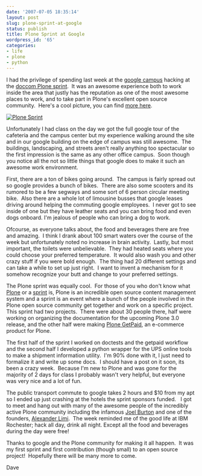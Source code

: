 ```yaml
---
date: '2007-07-05 18:35:14'
layout: post
slug: plone-sprint-at-google
status: publish
title: Plone Sprint at Google
wordpress_id: '65'
categories:
- life
- plone
- python
---
```


I had the privilege of spending last week at the [google campus](http://www.satellite-sightseer.com/id/1385/United_States/California/Mountain_View/Google_Campus) hacking at the [doccom Plone sprint](http://www.plonegetpaid.com/updates/archive/2007/05/09/additional-spots-available-at-doccom-sprint).  It was an awesome experience both to work inside the area that justly has the reputation as one of the most awesome places to work, and to take part in Plone's excellent open source community.  Here's a cool picture, you can find [more here](http://www.flickr.com/search/?q=doccom).



[![Plone Sprint](http://thingsilearned.files.wordpress.com/2007/07/696573071_8c00a5dd75.jpg)](http://thingsilearned.files.wordpress.com/2007/07/696573071_8c00a5dd75.jpg)



Unfortunately I had class on the day we got the full google tour of the cafeteria and the campus center but my experience walking around the site and in our google building on the edge of campus was still awesome.  The buildings, landscaping, and streets aren't really anything too spectacular so the first impression is the same as any other office campus.  Soon though you notice all the not so little things that google does to make it such an awesome work environment.

First, there are a ton of bikes going around.  The campus is fairly spread out so google provides a bunch of bikes.  There are also some scooters and its rumored to be a few segways and some sort of 6 person circular meeting bike.  Also there are a whole lot of limousine busses that google leases driving around helping the commuting google employees.  I never got to see inside of one but they have leather seats and you can bring food and even dogs onboard. I'm jealous of people who can bring a dog to work.

Ofcourse, as everyone talks about, the food and beverages there are free and amazing.  I think I drank about 100 smart waters over the course of the week but unfortunately noted no increase in brain activity.  Lastly, but most important, the toilets were unbelievable.  They had heated seats where you could choose your preferred temperature.  It would also wash you and other crazy stuff if you were bold enough.  The thing had 20 different settings and can take a while to set up just right.  I want to invent a mechanism for it somehow recognize your butt and change to your preferred settings.

The Plone sprint was equally cool.  For those of you who don't know what [Plone](http://plone.org/) or a [sprint](http://plone.org/events/sprints/whatis/) is, Plone is an incredible open source content management system and a sprint is an event where a bunch of the people involved in the Plone open source community get together and work on a specific project.  This sprint had two projects.  There were about 30 people there, half were working on organizing the documentation for the upcoming Plone 3.0 release, and the other half were making [Plone GetPaid](http://www.plonegetpaid.com/contact-info), an e-commerce product for Plone.

The first half of the sprint I worked on doctests and the getpaid workflow and the second half I developed a python wrapper for the UPS online tools to make a shipment information utility.  I'm 90% done with it, I just need to formalize it and write up some docs.  I should have a post on it soon, its been a crazy week.  Because I'm new to Plone and was gone for the majority of 2 days for class I probably wasn't very helpful, but everyone was very nice and a lot of fun.

The public transport commute to google takes 2 hours and $10 from my apt so I ended up just crashing at the hotels the sprint sponsors funded.   I got to meet and hang out with many of the awesome people of the incredibly active Plone community including the infamous [Joel Burton](http://plonebootcamps.com/) and one of the founders, [Alexander Limi](http://limi.net/).  The week reminded me of the good life at IBM Rochester; hack all day, drink all night. Except all the food and beverages during the day were free!

Thanks to google and the Plone community for making it all happen.  It was my first sprint and first contribution (though small) to an open source project!  Hopefully there will be many more to come.


Dave

